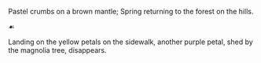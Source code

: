 Pastel crumbs on a brown mantle;
Spring returning to the forest
on the hills.

☙

Landing on the yellow petals on the sidewalk,
another purple petal, shed by the magnolia tree,
disappears.


